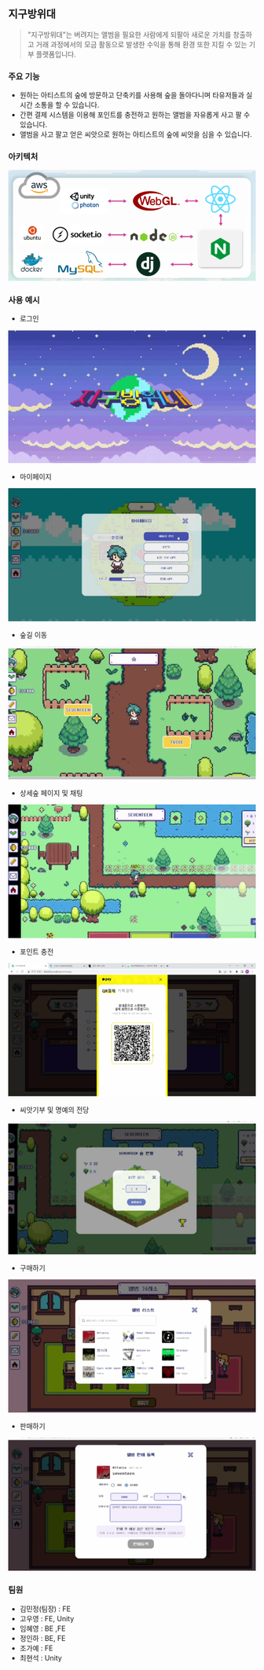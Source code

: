 ## 지구방위대

>  "지구방위대"는 버려지는 앨범을 필요한 사람에게 되팔아 새로운 가치를 창출하고 거래 과정에서의 모금 활동으로 발생한 수익을 통해 환경 또한 지킬 수 있는 기부 플랫폼입니다.



### 주요 기능

* 원하는 아티스트의 숲에 방문하고 단축키를 사용해 숲을 돌아다니며 타유저들과 실시간 소통을 할 수 있습니다.
* 간편 결제 시스템을 이용해 포인트를 충전하고 원하는 앨범을 자유롭게 사고 팔 수 있습니다.
* 앨범을 사고 팔고 얻은 씨앗으로 원하는 아티스트의 숲에 씨앗을 심을 수 있습니다.



### 아키텍처

![KakaoTalk_20220520_164329379](README.assets/KakaoTalk_20220520_164329379.png)





### 사용 예시

* 로그인

![KakaoTalk_20220520_170504832_01](README.assets/KakaoTalk_20220520_170504832_01.gif)

* 마이페이지

![KakaoTalk_20220520_171022286](README.assets/KakaoTalk_20220520_171022286.gif)

* 숲길 이동

![KakaoTalk_20220520_170504832](README.assets/KakaoTalk_20220520_170504832.gif)

* 상세숲 페이지 및 채팅

![KakaoTalk_20220520_170504832_05](README.assets/KakaoTalk_20220520_170504832_05.gif)

* 포인트 충전

![KakaoTalk_20220520_170504832_02](README.assets/KakaoTalk_20220520_170504832_02.gif)

* 씨앗기부 및 명예의 전당

![KakaoTalk_20220520_170504832_03](README.assets/KakaoTalk_20220520_170504832_03.gif)

* 구매하기

![KakaoTalk_20220520_171022286_01](README.assets/KakaoTalk_20220520_171022286_01.gif)

* 판매하기

![KakaoTalk_20220520_170504832_04](README.assets/KakaoTalk_20220520_170504832_04.gif)





### 팀원

* 김민정(팀장) : FE
* 고우영 : FE, Unity
* 임혜영 : BE ,FE
* 정인하 : BE, FE
* 조가예 : FE
* 최현석 : Unity
